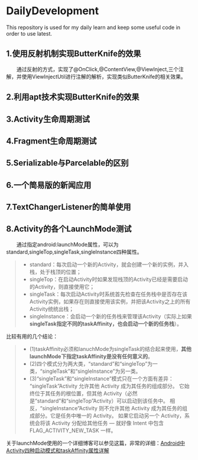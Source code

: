 # DailyDevelopment
This repository is used for my daily learn and keep some useful code in order to use latest.

## 1.使用反射机制实现ButterKnife的效果

&emsp;&emsp;通过反射的方式，实现了@OnClick,@ContentView,@ViewInject,三个注解，并使用ViewInjectUtil进行注解的解析，实现类似ButterKnife的相关效果。

## 2.利用apt技术实现ButterKnife的效果

## 3.Activity生命周期测试

## 4.Fragment生命周期测试

## 5.Serializable与Parcelable的区别

## 6.一个简易版的新闻应用

## 7.TextChangerListener的简单使用

## 8.Activity的各个LaunchMode测试

&emsp;&emsp;通过指定android:launchMode属性，可以为standard,singleTop,singleTask,singleInstance四种属性。

> * standard：每次启动一个新的Activity，就会创建一个新的实例，并入栈，处于栈顶的位置；
> * singleTop：在启动Activity时如果发现栈顶的Activity已经是需要启动的Activity，则直接使用它；
> * singleTask：每次启动Activity时系统首先检查在任务栈中是否存在该Activity实例，如果存在则直接使用该实例，并把该Activity之上的所有Activity统统出栈；
> * singleInstance：会启动一个新的任务栈来管理该Activity（实际上如果**singleTask指定不同的taskAffinity，也会启动一个新的任务栈**）。

比较有用的几个结论：

> * (1)taskAffinity必须和lanuchMode为singleTask的结合起来使用，**其他launchMode下指定taskAffinity是没有任何意义的**。
> * (2)四个模式分为两大类，“standard”和“singleTop”为一类，“singleTask”和“singleInstance”为另一类。
> * (3)“singleTask”和“singleInstance”模式只在一个方面有差异： “singleTask”Activity 允许其他 Activity 成为其任务的组成部分。 它始终位于其任务的根位置，但其他 Activity（必然是“standard”和“singleTop”Activity）可以启动到该任务中。 相反，“singleInstance”Activity 则不允许其他 Activity 成为其任务的组成部分。它是任务中唯一的 Activity。 如果它启动另一个 Activity，系统会将该 Activity 分配给其他任务 — 就好像 Intent 中包含 FLAG_ACTIVITY_NEW_TASK 一样。

关于launchMode使用的一个详细博客可以参见这篇，非常的详细：[Android中Activity四种启动模式和taskAffinity属性详解](http://blog.csdn.net/zhangjg_blog/article/details/10923643)